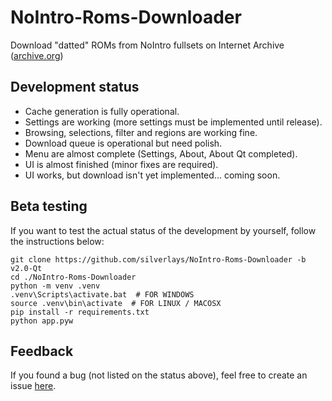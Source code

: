 # NoIntro-Roms-Downloader
Download "datted" ROMs from NoIntro fullsets on Internet Archive ([archive.org](https://archive.org))

## Development status
- Cache generation is fully operational.
- Settings are working (more settings must be implemented until release).
- Browsing, selections, filter and regions are working fine.
- Download queue is operational but need polish.
- Menu are almost complete (Settings, About, About Qt completed).
- UI is almost finished (minor fixes are required).
- UI works, but download isn't yet implemented... coming soon.

## Beta testing
If you want to test the actual status of the development by yourself, follow the instructions below:
```
git clone https://github.com/silverlays/NoIntro-Roms-Downloader -b v2.0-Qt
cd ./NoIntro-Roms-Downloader
python -m venv .venv
.venv\Scripts\activate.bat  # FOR WINDOWS
source .venv\bin\activate  # FOR LINUX / MACOSX
pip install -r requirements.txt
python app.pyw
```

## Feedback
If you found a bug (not listed on the status above), feel free to create an issue [here](https://github.com/silverlays/NoIntro-Roms-Downloader/issues).
